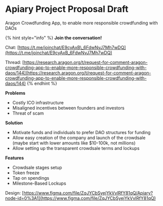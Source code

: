 # Apiary Project Proposal Draft

Aragon Crowdfunding App, to enable more responsible crowdfunding with DAOs

{% hint style="info" %}
**Join the conversation!**

Chat: [https://t.me/joinchat/E9cyAxB\_6FdwNvJ7Mh7wDQ](https://t.me/joinchat/E9cyAxB_6FdwNvJ7Mh7wDQ)

Thread: [https://research.aragon.org/t/request-for-comment-aragon-crowdfunding-app-to-enable-more-responsible-crowdfunding-with-daos/144](https://research.aragon.org/t/request-for-comment-aragon-crowdfunding-app-to-enable-more-responsible-crowdfunding-with-daos/144)
{% endhint %}

**Problems**

* Costly ICO infrastructure
* Misaligned incentives between founders and investors
* Threat of scam

**Solution**

* Motivate funds and individuals to prefer DAO structures for funding
* Allow easy creation of the company and launch of the crowdsale \(maybe start with lower amounts like $10-100k, not millions\)
* Allow setting up the transparent crowdsale terms and lockups

**Features**

* Crowdsale stages setup
* Token freeze
* Tap on spendings
* Milestone-Based Lockups

Design: [https://www.figma.com/file/ZqJYCbSyejYkVvlRfY81qQ/Apiary?node-id=0%3A1](https://www.figma.com/file/ZqJYCbSyejYkVvlRfY81qQ)



